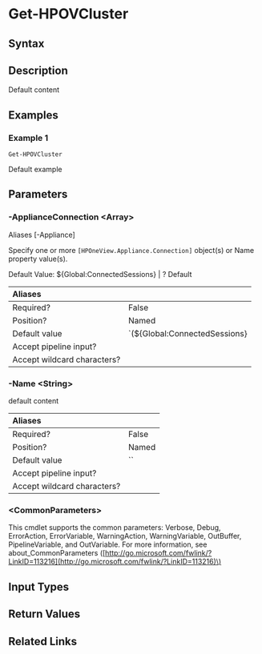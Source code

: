 ﻿---
description: Default content
---

# Get-HPOVCluster

## Syntax

## Description

Default content

## Examples

###  Example 1 

```text
Get-HPOVCluster

```

Default example

## Parameters

### -ApplianceConnection &lt;Array&gt;

Aliases [-Appliance]

Specify one or more `[HPOneView.Appliance.Connection]` object(s) or Name property value(s).

Default Value: ${Global:ConnectedSessions} | ? Default

| Aliases |  |
| :--- | :--- |
| Required? | False |
| Position? | Named |
| Default value | `(${Global:ConnectedSessions} | ? Default)` |
| Accept pipeline input? |  |
| Accept wildcard characters? |  |

### -Name &lt;String&gt;

default content

| Aliases |  |
| :--- | :--- |
| Required? | False |
| Position? | Named |
| Default value | `` |
| Accept pipeline input? |  |
| Accept wildcard characters? |  |

### &lt;CommonParameters&gt;

This cmdlet supports the common parameters: Verbose, Debug, ErrorAction, ErrorVariable, WarningAction, WarningVariable, OutBuffer, PipelineVariable, and OutVariable. For more information, see about\_CommonParameters \([http://go.microsoft.com/fwlink/?LinkID=113216](http://go.microsoft.com/fwlink/?LinkID=113216)\)

## Input Types

## Return Values

## Related Links

